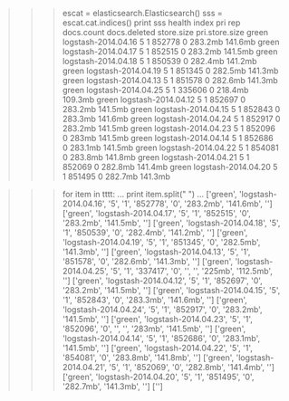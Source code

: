 >>> escat = elasticsearch.Elasticsearch()
>>> sss = escat.cat.indices()
>>> print sss
health index                pri rep docs.count docs.deleted store.size pri.store.size 
green  logstash-2014.04.16   5   1     852778            0    283.2mb        141.6mb 
green  logstash-2014.04.17   5   1     852515            0    283.2mb        141.5mb 
green  logstash-2014.04.18   5   1     850539            0    282.4mb        141.2mb 
green  logstash-2014.04.19   5   1     851345            0    282.5mb        141.3mb 
green  logstash-2014.04.13   5   1     851578            0    282.6mb        141.3mb 
green  logstash-2014.04.25   5   1     335606            0    218.4mb        109.3mb 
green  logstash-2014.04.12   5   1     852697            0    283.2mb        141.5mb 
green  logstash-2014.04.15   5   1     852843            0    283.3mb        141.6mb 
green  logstash-2014.04.24   5   1     852917            0    283.2mb        141.5mb 
green  logstash-2014.04.23   5   1     852096            0      283mb        141.5mb 
green  logstash-2014.04.14   5   1     852686            0    283.1mb        141.5mb 
green  logstash-2014.04.22   5   1     854081            0    283.8mb        141.8mb 
green  logstash-2014.04.21   5   1     852069            0    282.8mb        141.4mb 
green  logstash-2014.04.20   5   1     851495            0    282.7mb        141.3mb 

>>> for item in tttt:
...     print item.split(" ")
... 
['green', 'logstash-2014.04.16', '5', '1', '852778', '0', '283.2mb', '141.6mb', '']
['green', 'logstash-2014.04.17', '5', '1', '852515', '0', '283.2mb', '141.5mb', '']
['green', 'logstash-2014.04.18', '5', '1', '850539', '0', '282.4mb', '141.2mb', '']
['green', 'logstash-2014.04.19', '5', '1', '851345', '0', '282.5mb', '141.3mb', '']
['green', 'logstash-2014.04.13', '5', '1', '851578', '0', '282.6mb', '141.3mb', '']
['green', 'logstash-2014.04.25', '5', '1', '337417', '0', '', '', '225mb', '112.5mb', '']
['green', 'logstash-2014.04.12', '5', '1', '852697', '0', '283.2mb', '141.5mb', '']
['green', 'logstash-2014.04.15', '5', '1', '852843', '0', '283.3mb', '141.6mb', '']
['green', 'logstash-2014.04.24', '5', '1', '852917', '0', '283.2mb', '141.5mb', '']
['green', 'logstash-2014.04.23', '5', '1', '852096', '0', '', '', '283mb', '141.5mb', '']
['green', 'logstash-2014.04.14', '5', '1', '852686', '0', '283.1mb', '141.5mb', '']
['green', 'logstash-2014.04.22', '5', '1', '854081', '0', '283.8mb', '141.8mb', '']
['green', 'logstash-2014.04.21', '5', '1', '852069', '0', '282.8mb', '141.4mb', '']
['green', 'logstash-2014.04.20', '5', '1', '851495', '0', '282.7mb', '141.3mb', '']
['']




